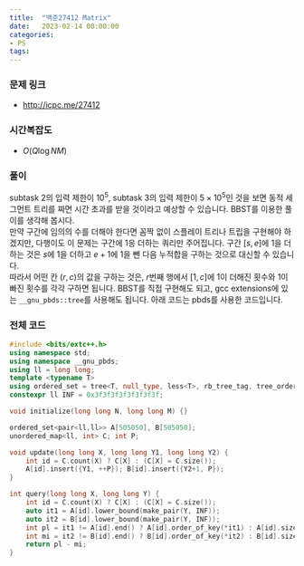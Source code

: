 ```yaml
---
title:  "백준27412 Matrix"
date:   2023-02-14 00:00:00
categories:
- PS
tags:
---
```


### 문제 링크
* http://icpc.me/27412

### 시간복잡도
* $O(Q \log NM)$

### 풀이
subtask 2의 입력 제한이 $10^5$, subtask 3의 입력 제한이 $5\times 10^5$인 것을 보면 동적 세그먼트 트리를 짜면 시간 초과를 받을 것이라고 예상할 수 있습니다. BBST를 이용한 풀이를 생각해 봅시다.<br>
만약 구간에 임의의 수를 더해야 한다면 꼼짝 없이 스플레이 트리나 트립을 구현해야 하겠지만, 다행이도 이 문제는 구간에 1응 더하는 쿼리만 주어집니다. 구간 $[s, e]$에 1을 더하는 것은 $s$에 1을 더하고 $e+1$에 1을 뺀 다음 누적합을 구하는 것으로 대신할 수 있습니다.<br>
따라서 어떤 칸 $(r, c)$의 값을 구하는 것은, $r$번째 행에서 $[1, c]$에 1이 더해진 횟수와 1이 빠진 횟수를 각각 구하면 됩니다. BBST를 직접 구현해도 되고, gcc extensions에 있는 `__gnu_pbds::tree`를 사용해도 됩니다. 아래 코드는 pbds를 사용한 코드입니다.

### 전체 코드
```cpp
#include <bits/extc++.h>
using namespace std;
using namespace __gnu_pbds;
using ll = long long;
template <typename T>
using ordered_set = tree<T, null_type, less<T>, rb_tree_tag, tree_order_statistics_node_update>;
constexpr ll INF = 0x3f3f3f3f3f3f3f3f;

void initialize(long long N, long long M) {}

ordered_set<pair<ll,ll>> A[505050], B[505050];
unordered_map<ll, int> C; int P;

void update(long long X, long long Y1, long long Y2) {
    int id = C.count(X) ? C[X] : (C[X] = C.size());
    A[id].insert({Y1, ++P}); B[id].insert({Y2+1, P});
}

int query(long long X, long long Y) {
    int id = C.count(X) ? C[X] : (C[X] = C.size());
    auto it1 = A[id].lower_bound(make_pair(Y, INF));
    auto it2 = B[id].lower_bound(make_pair(Y, INF));
    int pl = it1 != A[id].end() ? A[id].order_of_key(*it1) : A[id].size();
    int mi = it2 != B[id].end() ? B[id].order_of_key(*it2) : B[id].size();
    return pl - mi;
}
```
